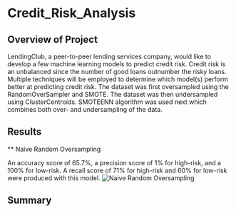 # Credit_Risk_Analysis
## Overview of Project
LendingClub, a peer-to-peer lending services company, would like to develop a few machine learning models to predict credit risk. Credit risk is an unbalanced since the number of good loans outnumber the risky loans. Multiple techniques will be employed to determine which model(s) perform better at predicting credit risk. The dataset was first oversampled using the RandomOverSampler and SMOTE. The dataset was then undersampled using ClusterCentroids. SMOTEENN algorithm was used next which combines both over- and undersampling of the data.

## Results
** Naive Random Oversampling 

An accuracy score of 65.7%, a precision score of 1% for high-risk, and a 100% for low-risk. A recall score of 71% for high-risk and 60% for low-risk were produced with this model.
![Naive Random Oversampling](https://user-images.githubusercontent.com/67697826/213802447-e8d465fb-2b1a-439a-8850-785516b8e243.png)





## Summary
